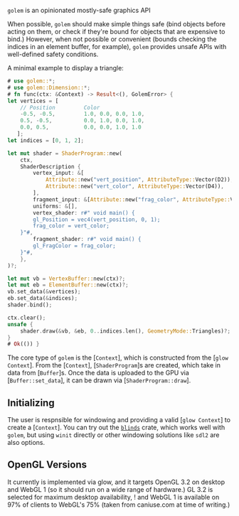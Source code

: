 `golem` is an opinionated mostly-safe graphics API

 When possible, `golem` should make simple things safe (bind objects before acting on them, or
 check if they're bound for objects that are expensive to bind.) However, when not possible or
 convenient (bounds checking the indices in an element buffer, for example), `golem` provides
 unsafe APIs with well-defined safety conditions.

 A minimal example to display a triangle:

 ```rust
 # use golem::*;
 # use golem::Dimension::*;
 # fn func(ctx: &Context) -> Result<(), GolemError> {
 let vertices = [
     // Position         Color
     -0.5, -0.5,         1.0, 0.0, 0.0, 1.0,
     0.5, -0.5,          0.0, 1.0, 0.0, 1.0,
     0.0, 0.5,           0.0, 0.0, 1.0, 1.0
    ];
 let indices = [0, 1, 2];

 let mut shader = ShaderProgram::new(
     ctx,
     ShaderDescription {
         vertex_input: &[
             Attribute::new("vert_position", AttributeType::Vector(D2)),
             Attribute::new("vert_color", AttributeType::Vector(D4)),
         ],
         fragment_input: &[Attribute::new("frag_color", AttributeType::Vector(D4))],
         uniforms: &[],
         vertex_shader: r#" void main() {
         gl_Position = vec4(vert_position, 0, 1);
         frag_color = vert_color;
     }"#,
         fragment_shader: r#" void main() {
         gl_FragColor = frag_color;
     }"#,
     },
 )?;

 let mut vb = VertexBuffer::new(ctx)?;
 let mut eb = ElementBuffer::new(ctx)?;
 vb.set_data(&vertices);
 eb.set_data(&indices);
 shader.bind();

 ctx.clear();
 unsafe {
     shader.draw(&vb, &eb, 0..indices.len(), GeometryMode::Triangles)?;
 }
 # Ok(()) }
 ```

The core type of `golem` is the [`Context`], which is constructed from the [`glow Context`].
 From the [`Context`], [`ShaderProgram`]s are created, which take in data from [`Buffer`]s. Once
 the data is uploaded to the GPU via [`Buffer::set_data`], it can be drawn via [`ShaderProgram::draw`].

 ## Initializing

 The user is respnsible for windowing and providing a valid [`glow Context`] to create a
 [`Context`]. You can try out the [`blinds`](https://crates.io/crates/blinds) crate, which works
 well with `golem`, but using `winit` directly or other windowing solutions like `sdl2` are also
 options.

 ## OpenGL Versions
 It currently is implemented via glow, and it targets OpenGL 3.2 on desktop and WebGL 1 (so it
 should run on a wide range of hardware.) GL 3.2 is selected for maximum desktop availability,
 ! and WebGL 1 is available on 97% of clients to WebGL's 75% (taken from caniuse.com at time of
 writing.)
